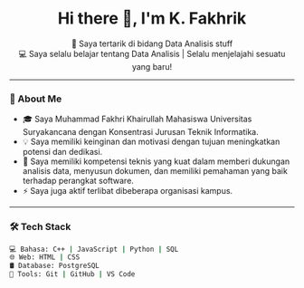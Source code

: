 <h1 align="center">Hi there 👋, I'm K. Fakhrik</h1>
<p align="center">
  🚀 Saya tertarik di bidang Data Analisis stuff <br/>
  💻 Saya selalu belajar tentang Data Analisis  | Selalu menjelajahi sesuatu yang baru!
</p>

---

### 💼 About Me

- 🎓 Saya Muhammad Fakhri Khairullah Mahasiswa Universitas Suryakancana dengan Konsentrasi Jurusan Teknik Informatika.
- 💡 Saya memiliki keinginan dan motivasi dengan tujuan meningkatkan potensi dan dedikasi.
- 🌱 Saya memiliki kompetensi teknis yang kuat dalam memberi dukungan analisis data, menyusun dokumen, dan memiliki pemahaman yang baik terhadap perangkat software.
- ⚡ Saya juga aktif terlibat dibeberapa organisasi kampus.

---

### 🛠️ Tech Stack

```bash
💻 Bahasa: C++ | JavaScript | Python | SQL  
🌐 Web: HTML | CSS 
🛢️ Database: PostgreSQL
🔧 Tools: Git | GitHub | VS Code  
